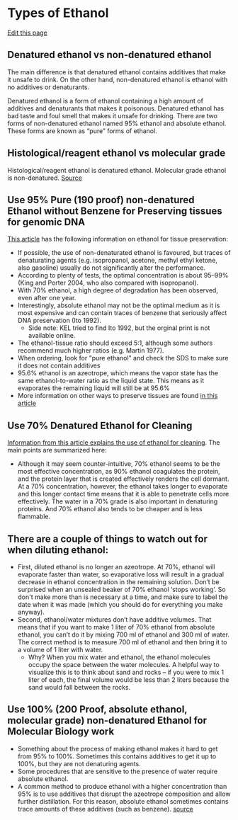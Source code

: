 # Types of Ethanol

[Edit this page](https://github.com/DrK-Lo/lotterhoslabprotocols/edit/gh-pages/molecular_etoh.md)

## Denatured ethanol vs non-denatured ethanol
The main difference is that denatured ethanol contains additives that make it unsafe to drink. On the other hand, non-denatured ethanol is ethanol with no additives or denaturants.

Denatured ethanol is a form of ethanol containing a high amount of additives and denaturants that makes it poisonous. Denatured ethanol has bad taste and foul smell that makes it unsafe for drinking. There are two forms of non-denatured ethanol named 95% ethanol and absolute ethanol. These forms are known as “pure” forms of ethanol.

## Histological/reagent ethanol vs molecular grade 
Histological/reagent ethanol is denatured ethanol. Molecular grade ethanol is non-denatured. [Source](https://www.differencebetween.com/difference-between-denatured-and-vs-undenatured-ethanol/#Undenatured%20Ethanol)


## Use 95% Pure (190 proof) non-denatured Ethanol without Benzene for Preserving tissues for genomic DNA

[This article](https://link.springer.com/article/10.1007/s13127-010-0012-4) has the following information on ethanol for tissue preservation:

*  If possible, the use of non-denaturated ethanol is favoured, but traces of denaturating agents (e.g. isopropanol, acetone, methyl ethyl ketone, also gasoline) usually do not significantly alter the performance. 
*  According to plenty of tests, the optimal concentration is about 95–99% (King and Porter 2004, who also compared with isopropanol). 
*  With 70% ethanol, a high degree of degradation has been observed, even after one year. 
*  Interestingly, absolute ethanol may not be the optimal medium as it is most expensive and can contain traces of benzene that seriously affect DNA preservation (Ito 1992). 
    *  Side note: KEL tried to find Ito 1992, but the orginal print is not available online.
* The ethanol-tissue ratio should exceed 5:1, although some authors recommend much higher ratios (e.g. Martin 1977). 
* When ordering, look for "pure ethanol" and check the SDS to make sure it does not contain additives
* 95.6% ethanol is an azeotrope, which means the vapor state has the same ethanol-to-water ratio as the liquid state. This means as it evaporates the remaining liquid will still be at 95.6%
* More information on other ways to preserve tissues are found [in this article](https://spnhc.biowikifarm.net/wiki/Tissue_Sample_Collection)

## Use 70% Denatured Ethanol for Cleaning

[Information from this article explains the use of ethanol for cleaning](https://bitesizebio.com/13518/which-type-of-ethanol-should-i-use/). The main points are summarized here:

* Although it may seem counter-intuitive, 70% ethanol seems to be the most effective concentration, as 90% ethanol coagulates the protein, and the protein layer that is created effectively renders the cell dormant. At a 70% concentration, however, the ethanol takes longer to evaporate and this longer contact time means that it is able to penetrate cells more effectively. The water in a 70% grade is also important in denaturing proteins. And 70% ethanol also tends to be cheaper and is less flammable.

## There are a couple of things to watch out for when diluting ethanol:
  * First, diluted ethanol is no longer an azeotrope. At 70%, ethanol will evaporate faster than water, so evaporative loss will result in a gradual decrease in ethanol concentration in the remaining solution. Don’t be surprised when an unsealed beaker of 70% ethanol ‘stops working’. So don't make more than is necessary at a time, and make sure to label the date when it was made (which you should do for everything you make anyway).
  * Second, ethanol/water mixtures don’t have additive volumes. That means that if you want to make 1 liter of 70% ethanol from absolute ethanol, you can’t do it by mixing 700 ml of ethanol and 300 ml of water. The correct method is to measure 700 ml of ethanol and then bring it to a volume of 1 liter with water.
      * Why? When you mix water and ethanol, the ethanol molecules occupy the space between the water molecules. A helpful way to visualize this is to think about sand and rocks – if you were to mix 1 liter of each, the final volume would be less than 2 liters because the sand would fall between the rocks.  


## Use 100% (200 Proof, absolute ethanol, molecular grade) non-denatured Ethanol for Molecular Biology work
* Something about the process of making ethanol makes it hard to get from 95% to 100%. Sometimes this contains additives to get it up to 100%, but they are not denaturing agents. 
* Some procedures that are sensitive to the presence of water require absolute ethanol. 
* A common method to produce ethanol with a higher concentration than 95% is to use additives that disrupt the azeotrope composition and allow further distillation. For this reason, absolute ethanol sometimes contains trace amounts of these additives (such as benzene). [source](https://bitesizebio.com/13518/which-type-of-ethanol-should-i-use/)



